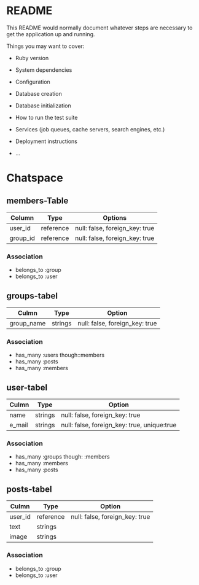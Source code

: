 # README

This README would normally document whatever steps are necessary to get the
application up and running.

Things you may want to cover:

* Ruby version

* System dependencies

* Configuration

* Database creation

* Database initialization

* How to run the test suite

* Services (job queues, cache servers, search engines, etc.)

* Deployment instructions

* ...

# Chatspace #

## members-Table
|Column|Type|Options|
|------|----|-------|
|user_id|reference|null: false, foreign_key: true|
|group_id|reference|null: false, foreign_key: true|

### Association
- belongs_to :group
- belongs_to :user


## groups-tabel
|Culmn|Type|Option|
|-----|----|------|
|group_name|strings|null: false, foreign_key: true|


### Association
- has_many :users though::members
- has_many :posts
- has_many :members


## user-tabel
|Culmn|Type|Option|
|-----|----|------|
|name|strings|null: false, foreign_key: true|
|e_mail|strings|null: false, foreign_key: true, unique:true|

### Association
- has_many :groups though: :members
- has_many :members
- has_many :posts

## posts-tabel
|Culmn|Type|Option|
|-----|----|------|
|user_id|reference|null: false, foreign_key: true|
|text|strings||
|image|strings||

### Association
- belongs_to :group
- belongs_to :user
